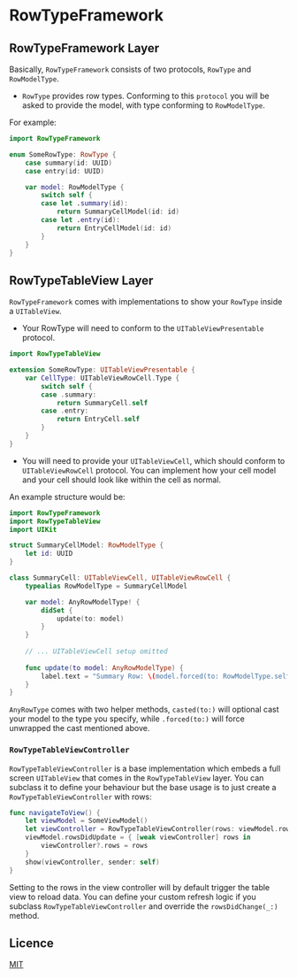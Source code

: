 # RowTypeFramework

## RowTypeFramework Layer

Basically, `RowTypeFramework` consists of two protocols, `RowType` and `RowModelType`.
- `RowType` provides row types. Conforming to this `protocol` you will be asked to provide the model, with type conforming to `RowModelType`.

For example:

```swift
import RowTypeFramework

enum SomeRowType: RowType {
    case summary(id: UUID)
    case entry(id: UUID)

    var model: RowModelType {
        switch self {
        case let .summary(id):
            return SummaryCellModel(id: id)
        case let .entry(id):
            return EntryCellModel(id: id)
        }
    }
}
```

## RowTypeTableView Layer

`RowTypeFramework` comes with implementations to show your `RowType` inside a `UITableView`.

- Your RowType will need to conform to the `UITableViewPresentable` protocol.

```swift
import RowTypeTableView

extension SomeRowType: UITableViewPresentable {
    var CellType: UITableViewRowCell.Type {
        switch self {
        case .summary:
            return SummaryCell.self
        case .entry:
            return EntryCell.self
        }
    }
}
```

- You will need to provide your `UITableViewCell`, which should conform to `UITableViewRowCell` protocol. You can implement how your cell model and your cell should look like within the cell as normal.

An example structure would be:

```swift
import RowTypeFramework
import RowTypeTableView
import UIKit

struct SummaryCellModel: RowModelType {
    let id: UUID
}

class SummaryCell: UITableViewCell, UITableViewRowCell {
    typealias RowModelType = SummaryCellModel

    var model: AnyRowModelType! {
        didSet {
            update(to: model)
        }
    }
    
    // ... UITableViewCell setup omitted
    
    func update(to model: AnyRowModelType) {
        label.text = "Summary Row: \(model.forced(to: RowModelType.self).id)"
    }
}
```

`AnyRowType` comes with two helper methods, `casted(to:)` will optional cast your model to the type you specify, while `.forced(to:)` will force unwrapped the cast mentioned above. 

### `RowTypeTableViewController`

`RowTypeTableViewController` is a base implementation which embeds a full screen `UITableView` that comes in the `RowTypeTableView` layer. You can subclass it to define your behaviour but the base usage is to just create a `RowTypeTableViewController` with rows:

```swift
func navigateToView() {
    let viewModel = SomeViewModel()
    let viewController = RowTypeTableViewController(rows: viewModel.rows)
    viewModel.rowsDidUpdate = { [weak viewController] rows in
        viewController?.rows = rows
    }
    show(viewController, sender: self)
}
```

Setting to the rows in the view controller will by default trigger the table view to reload data. You can define your custom refresh logic if you subclass `RowTypeTableViewController` and override the `rowsDidChange(_:)` method.

## Licence

[MIT](https://github.com/loyihsu/RowTypeFramework/blob/main/LICENSE)    
